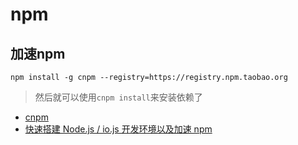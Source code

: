 # npm

## 加速npm
`npm install -g cnpm --registry=https://registry.npm.taobao.org`
> 然后就可以使用`cnpm install`来安装依赖了

- [cnpm](http://cnpmjs.org/)
- [快速搭建 Node.js / io.js 开发环境以及加速 npm](http://fengmk2.com/blog/2014/03/node-env-and-faster-npm.html)